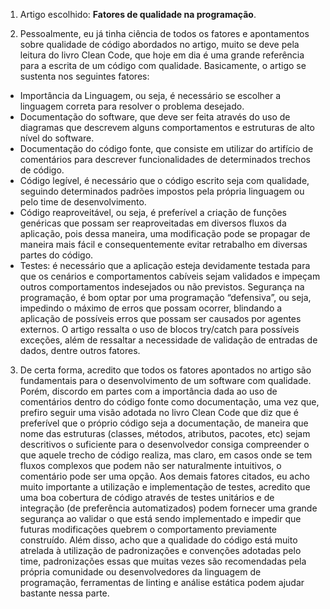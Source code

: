 
1) Artigo escolhido: **Fatores de qualidade na programação**.

2) Pessoalmente, eu já tinha ciência de todos os fatores e apontamentos sobre qualidade de código abordados no artigo, muito se deve pela leitura do livro Clean Code, que hoje em dia é uma grande referência para a escrita de um código com qualidade. Basicamente, o artigo se sustenta nos seguintes fatores:

- Importância da Linguagem, ou seja, é necessário se escolher a linguagem correta para resolver o problema desejado.
- Documentação do software, que deve ser feita através do uso de diagramas que descrevem alguns comportamentos e estruturas de alto nível do software.
- Documentação do código fonte, que consiste em utilizar do artifício de comentários para descrever funcionalidades de determinados trechos de código.
- Código legível, é necessário que o código escrito seja com qualidade, seguindo determinados padrões impostos pela própria linguagem ou pelo time de desenvolvimento.
- Código reaproveitável, ou seja, é preferível a criação de funções genéricas que possam ser reaproveitadas em diversos fluxos da aplicação, pois dessa maneira, uma modificação pode se propagar de maneira mais fácil e consequentemente evitar retrabalho em diversas partes do código.
- Testes: é necessário que a aplicação esteja devidamente testada para que os cenários e comportamentos cabíveis sejam validados e impeçam outros comportamentos indesejados ou não previstos.
Segurança na programação, é bom optar por uma programação “defensiva”, ou seja, impedindo o máximo de erros que possam ocorrer, blindando a aplicação de possíveis erros que possam ser causados por agentes externos. O artigo ressalta o uso de blocos try/catch para possíveis exceções, além de ressaltar a necessidade de validação de entradas de dados, dentre outros fatores.

3) De certa forma, acredito que todos os fatores apontados no artigo são fundamentais para o desenvolvimento de um software com qualidade. Porém, discordo em partes com a importância dada ao uso de comentários dentro do código fonte como documentação, uma vez que, prefiro seguir uma visão adotada no livro Clean Code que diz que é preferível que o próprio código seja a documentação, de maneira que nome das estruturas (classes, métodos, atributos, pacotes, etc) sejam descritivos o suficiente para o desenvolvedor consiga compreender o que aquele trecho de código realiza, mas claro, em casos onde se tem fluxos complexos que podem não ser naturalmente intuitivos, o comentário pode ser uma opção. Aos demais fatores citados, eu acho muito importante a utilização e implementação de testes, acredito que uma boa cobertura de código através de testes unitários e de integração (de preferência automatizados) podem fornecer uma grande segurança ao validar o que está sendo implementado e impedir que futuras modificações quebrem o comportamento previamente construído. Além disso, acho que a qualidade do código está muito atrelada à utilização de padronizações e convenções adotadas pelo time, padronizações essas que muitas vezes são recomendadas pela própria comunidade ou desenvolvedores da linguagem de programação, ferramentas de linting e análise estática podem ajudar bastante nessa parte.

